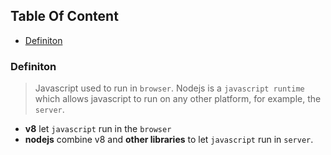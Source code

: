 <!-- START doctoc generated TOC please keep comment here to allow auto update -->
<!-- DON'T EDIT THIS SECTION, INSTEAD RE-RUN doctoc TO UPDATE -->
## Table Of Content

- [Definiton](#definiton)

<!-- END doctoc generated TOC please keep comment here to allow auto update -->


### Definiton
> Javascript used to run in `browser`. Nodejs is a `javascript runtime` which allows javascript to run on any other platform, for example, the `server`.

- **v8** let `javascript` run in the `browser`
- **nodejs** combine v8 and **other libraries** to let `javascript` run in `server`.